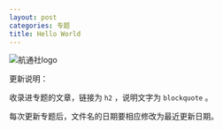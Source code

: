 ```yaml
---
layout: post
categories: 专题
title: Hello World
---
```


![航通社logo](http://ww1.sinaimg.cn/large/4b91f9d5gy1g2t4r5hbawj21z4140acr.jpg)

更新说明：

收录进专题的文章，链接为 `h2` ，说明文字为 `blockquote` 。

每次更新专题后，文件名的日期要相应修改为最近更新日期。